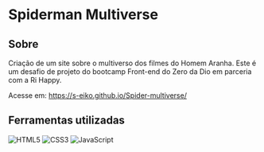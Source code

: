 # Spiderman Multiverse

## Sobre
Criação de um site sobre o multiverso dos filmes do Homem Aranha. Este é um desafio de projeto do bootcamp Front-end do Zero da Dio em parceria com a Ri Happy.

Acesse em: https://s-eiko.github.io/Spider-multiverse/

## Ferramentas utilizadas
![HTML5](https://img.shields.io/badge/HTML5-E34F26?style=for-the-badge&logo=html5&logoColor=white)
![CSS3](https://img.shields.io/badge/CSS3-1572B6?style=for-the-badge&logo=css3&logoColor=white)
![JavaScript](https://img.shields.io/badge/JavaScript-F7DF1E?style=for-the-badge&logo=javascript&logoColor=black)